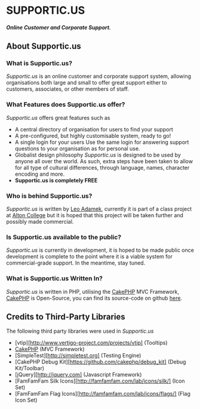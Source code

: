 SUPPORTIC.US
============
##### Online Customer and Corporate Support.

About Supportic.us
------------------

### What is Supportic.us?
*Supportic.us* is an online customer and corporate support system, allowing organisations both large and small to offer great support
either to customers, associates, or other members of staff.

### What Features does Supportic.us offer?
*Supportic.us* offers great features such as

* A central directory of organisation for users to find your support
* A pre-configured, but highly customisable system, ready to go!
* A single login for your users
	Use the same login for answering support questions to your organisation as for personal use.
* Globalist design philosophy
	*Supportic.us* is designed to be used by anyone all over the world.
	As such, extra steps have been taken to allow for all type of cultural differences, through language, names, character encoding and more.
* __Supportic.us is completely FREE__


### Who is behind Supportic.us?
*Supportic.us* is written by [Leo Adamek](http://leo.adamek.me/), currently it is part of a class project at [Alton College](http://altoncollege.ac.uk) but it is hoped that this project will be taken further and possibly made commercial.

### Is Supportic.us available to the public?
*Supportic.us* is currently in development, it is hoped to be made public once development is complete to the point where it is a viable system for commercial-grade support. In the meantime, stay tuned.

### What is Supportic.us Written In?
*Supportic.us* is written in PHP, utilising the [CakePHP][CakePHP] MVC Framework, [CakePHP][CakePHP] is Open-Source, you can find its source-code on github [here](https://github.com/cakephp/cakephp).


Credits to Third-Party Libraries
--------------------------------
The following third party libraries were used in *Supportic.us*

* [vtip][http://www.vertigo-project.com/projects/vtip] (Tooltips)
* [CakePHP][CakePHP] (MVC Framework)
* [SimpleTest][http://simpletest.org] (Testing Engine)
* [CakePHP Debug Kit][https://github.com/cakephp/debug_kit] (Debug Kit/Toolbar)
* [jQuery][http://jquery.com] (Javascript Framework)
* [FamFamFam Silk Icons][http://famfamfam.com/lab/icons/silk/] (Icon Set)
* [FamFamFam Flag Icons][http://famfamfam.com/lab/icons/flags/] (Flag Icon Set)


[CakePHP]: http://cakephp.org/ "Cake PHP"
